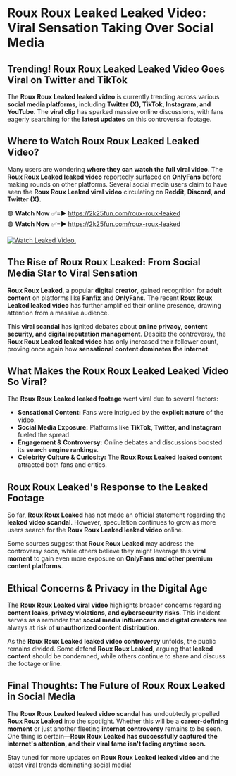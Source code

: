 # Roux Roux Leaked Leaked Video: Viral Sensation Taking Over Social Media

## **Trending! Roux Roux Leaked Leaked Video Goes Viral on Twitter and TikTok**
The **Roux Roux Leaked leaked video** is currently trending across various **social media platforms**, including **Twitter (X), TikTok, Instagram, and YouTube**. The **viral clip** has sparked massive online discussions, with fans eagerly searching for the **latest updates** on this controversial footage.

## **Where to Watch Roux Roux Leaked Leaked Video?**
Many users are wondering **where they can watch the full viral video**. The **Roux Roux Leaked leaked video** reportedly surfaced on **OnlyFans** before making rounds on other platforms. Several social media users claim to have seen the **Roux Roux Leaked viral video** circulating on **Reddit, Discord, and Twitter (X).**

🟢 **Watch Now** ✅=► https://2k25fun.com/roux-roux-leaked  
🟢 **Watch Now** ✅=► https://2k25fun.com/roux-roux-leaked  

[![Watch Leaked Video.](https://miro.medium.com/v2/resize:fit:828/format:webp/1*cilzJN44JGOrTw9NJCrNHA.gif "Watch Leaked Video")](https://2k25fun.com/roux-roux-leaked)

## **The Rise of Roux Roux Leaked: From Social Media Star to Viral Sensation**
**Roux Roux Leaked**, a popular **digital creator**, gained recognition for **adult content** on platforms like **Fanfix** and **OnlyFans**. The recent **Roux Roux Leaked leaked video** has further amplified their online presence, drawing attention from a massive audience.

This **viral scandal** has ignited debates about **online privacy, content security, and digital reputation management**. Despite the controversy, the **Roux Roux Leaked leaked video** has only increased their follower count, proving once again how **sensational content dominates the internet**.

## **What Makes the Roux Roux Leaked Leaked Video So Viral?**
The **Roux Roux Leaked leaked footage** went viral due to several factors:
- **Sensational Content:** Fans were intrigued by the **explicit nature** of the video.
- **Social Media Exposure:** Platforms like **TikTok, Twitter, and Instagram** fueled the spread.
- **Engagement & Controversy:** Online debates and discussions boosted its **search engine rankings**.
- **Celebrity Culture & Curiosity:** The **Roux Roux Leaked leaked content** attracted both fans and critics.

## **Roux Roux Leaked's Response to the Leaked Footage**
So far, **Roux Roux Leaked** has not made an official statement regarding the **leaked video scandal**. However, speculation continues to grow as more users search for the **Roux Roux Leaked leaked video** online.

Some sources suggest that **Roux Roux Leaked** may address the controversy soon, while others believe they might leverage this **viral moment** to gain even more exposure on **OnlyFans and other premium content platforms**.

## **Ethical Concerns & Privacy in the Digital Age**
The **Roux Roux Leaked viral video** highlights broader concerns regarding **content leaks, privacy violations, and cybersecurity risks**. This incident serves as a reminder that **social media influencers and digital creators** are always at risk of **unauthorized content distribution**.

As the **Roux Roux Leaked leaked video controversy** unfolds, the public remains divided. Some defend **Roux Roux Leaked**, arguing that **leaked content** should be condemned, while others continue to share and discuss the footage online.

## **Final Thoughts: The Future of Roux Roux Leaked in Social Media**
The **Roux Roux Leaked leaked video scandal** has undoubtedly propelled **Roux Roux Leaked** into the spotlight. Whether this will be a **career-defining moment** or just another fleeting **internet controversy** remains to be seen. One thing is certain—**Roux Roux Leaked has successfully captured the internet's attention, and their viral fame isn't fading anytime soon.**

Stay tuned for more updates on **Roux Roux Leaked leaked video** and the latest viral trends dominating social media!